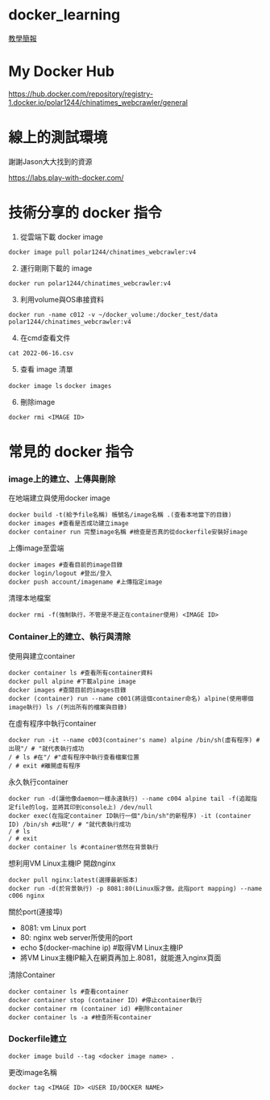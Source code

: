 # docker_learning
[教學簡報](https://www.canva.com/design/DAFDEWeuvlg/omFE2zdIRsJC5Oq8keFXVw/view?utm_content=DAFDEWeuvlg&utm_campaign=designshare&utm_medium=link&utm_source=publishsharelink)

# My Docker Hub

https://hub.docker.com/repository/registry-1.docker.io/polar1244/chinatimes_webcrawler/general

# 線上的測試環境 
謝謝Jason大大找到的資源

https://labs.play-with-docker.com/


# 技術分享的 docker 指令
1. 從雲端下載 docker image

`docker image pull polar1244/chinatimes_webcrawler:v4`

2. 運行剛剛下載的 image

`docker run polar1244/chinatimes_webcrawler:v4`

3. 利用volume與OS串接資料

`docker run -name c012 -v ~/docker_volume:/docker_test/data polar1244/chinatimes_webcrawler:v4`

4. 在cmd查看文件

`cat 2022-06-16.csv`

5. 查看 image 清單

`docker image ls`
`docker images`

6. 刪除image

`docker rmi <IMAGE ID>` 


# 常見的 docker 指令
### image上的建立、上傳與刪除

在地端建立與使用docker image
```
docker build -t(給予file名稱) 帳號名/image名稱 .(查看本地當下的目錄)
docker images #查看是否成功建立image
docker container run 完整image名稱 #檢查是否真的從dockerfile安裝好image
```
上傳image至雲端
```
docker images #查看目前的image目錄
docker login/logout #登出/登入
docker push account/imagename #上傳指定image
```
清理本地檔案
```
docker rmi -f(強制執行，不管是不是正在container使用) <IMAGE ID>
```


### Container上的建立、執行與清除

使用與建立container
```
docker container ls #查看所有container資料
docker pull alpine #下載alpine image
docker images #查閱目前的images目錄
docker (container) run --name c001(將這個container命名) alpine(使用哪個image執行) ls /(列出所有的檔案與目錄)
```
在虛有程序中執行container
```
docker run -it --name c003(container's name) alpine /bin/sh(虛有程序) #出現"/ # "就代表執行成功
/ # ls #在"/ #"虛有程序中執行查看檔案位置
/ # exit #離開虛有程序
```
永久執行container
```
docker run -d(讓他像daemon一樣永遠執行) --name c004 alpine tail -f(追蹤指定file的log，並將其印到console上) /dev/null
docker exec(在指定container ID執行一個"/bin/sh"的新程序) -it (container ID) /bin/sh #出現"/ # "就代表執行成功
/ # ls
/ # exit
docker container ls #container依然在背景執行
```
想利用VM Linux主機IP 開啟nginx
```
docker pull nginx:latest(選擇最新版本)
docker run -d(於背景執行) -p 8081:80(Linux版才做。此指port mapping) --name c006 nginx
```
關於port(連接埠)
- 8081: vm Linux port
- 80:  nginx web server所使用的port
- echo $(docker-machine ip) #取得VM Linux主機IP
- 將VM Linux主機IP輸入在網頁再加上.8081，就能進入nginx頁面

清除Container
```
docker container ls #查看container
docker container stop (container ID) #停止container執行
docker container rm (container id) #刪除container
docker container ls -a #檢查所有container 
```

### Dockerfile建立

`docker image build --tag <docker image name> .`

更改image名稱

`docker tag <IMAGE ID> <USER ID/DOCKER NAME>`

